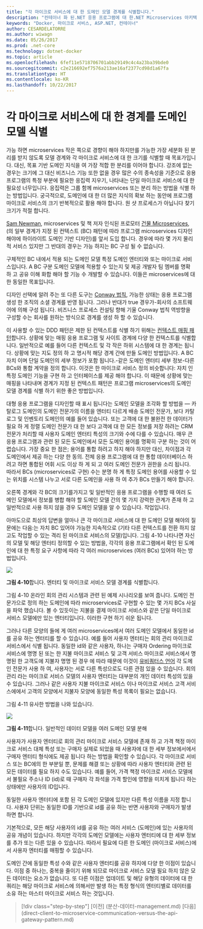 ```yaml
---
title: "각 마이크로 서비스에 대 한 도메인 모델 경계를 식별합니다."
description: "컨테이너 화 된.NET 응용 프로그램에 대 한.NET Microservices 아키텍처 | 각 마이크로 서비스에 대 한 도메인 모델 경계를 식별합니다."
keywords: "Docker, 마이크로 서비스, ASP.NET, 컨테이너"
author: CESARDELATORRE
ms.author: wiwagn
ms.date: 05/26/2017
ms.prod: .net-core
ms.technology: dotnet-docker
ms.topic: article
ms.openlocfilehash: 6fef11e5718706701abb29149c4c4a23ba39bde0
ms.sourcegitcommit: c2e216692ef7576a213ae16af2377cd98d1a67fa
ms.translationtype: HT
ms.contentlocale: ko-KR
ms.lasthandoff: 10/22/2017
---
```

# <a name="identify-domain-model-boundaries-for-each-microservice"></a>각 마이크로 서비스에 대 한 경계를 도메인 모델 식별

가능 하면 microservices 작은 쪽으로 경향이 해야 하지만를 가능한 가장 세분화 된 분리를 받지 않도록 모델 경계와 각 마이크로 서비스에 대 한 크기를 식별할 때 목표가입니다. 대신, 목표 기반 도메인 지식을 여 가장 적합 한 분리를 이어야 합니다. 강조에 없는 경우는 크기에 그 대신 비즈니스 기능 또한 없을 경우 많은 수의 종속성을 기준으로 응용 프로그램의 특정 부분에 필요한 응집력 지우기, 나타내는 단일 마이크로 서비스에 대 한 필요성 너무입니다. 응집력은 그룹 함께 microservices 또는 분리 하는 방법을 식별 하는 방법입니다. 궁극적으로, 도메인에 대 한 더 많은 지식의 확보 하는 동안에 프로그램 마이크로 서비스의 크기 반복적으로 활용 해야 합니다. 원 샷 프로세스가 아닙니다 찾기 크기가 적절 합니다.

[Sam Newman](http://samnewman.io/), microservices 및 책 저자 인식된 프로모터 [건물 Microservices](http://samnewman.io/books/building_microservices/), (의 일부 경계가 지정 된 컨텍스트 (BC) 패턴에 따라 프로그램 microservices 디자인 해야에 하이라이트 도메인 기반 디자인)를 앞서 도입 합니다. 경우에 따라 몇 가지 물리적 서비스 있지만 그 반대의 경우는 가능 하지는 BC 구성 될 수 없습니다.

구체적인 BC 내에서 적용 되는 도메인 모델 특정 도메인 엔터티와 또는 마이크로 서비스입니다. A BC 구분 도메인 모델에 적용할 수 있는지 및 제공 개발자 팀 멤버를 명확 하 고 공유 이해 화합 해야 할 기능 수 개발할 수 있습니다. 이들은 microservices에 대 한 동일한 목표입니다.

디자인 선택에 알려 주는 또 다른 도구는 [Conway 법칙](https://en.wikipedia.org/wiki/Conway%27s_law), 가능한 상태는 응용 프로그램 생성 한 조직의 소셜 경계를 반영 됩니다. 그러나 반대가 true 경우가-회사의 소프트웨어에 의해 구성 됩니다. 비즈니스 프로세스 컨설팅 향해 기울 Conway 법칙 역방향을 구성할 수는 회사를 원하는 방식으로 경계를 생성 하 할 수 있습니다.

이 사용할 수 있는 DDD 패턴은 제한 된 컨텍스트를 식별 하기 위해는 [컨텍스트 매핑 패턴](https://www.infoq.com/articles/ddd-contextmapping)합니다. 상황에 맞는 매핑 응용 프로그램 및 사이트 경계에 다양 한 컨텍스트를 식별합니다. 일반적으로 예를 들어 다른 컨텍스트 및 각 작은 하위 시스템에 대 한 경계는 됩니다. 상황에 맞는 지도 정의 하 고 명시적 해당 경계 간에 만들 도메인 방법입니다. A BC 자치 이며 단일 도메인의 세부 정보가 포함 됩니다.-같은 도메인 엔터티 세부 정보-다른 BCs와 통합 계약을 정의 합니다. 이것은 한 마이크로 서비스 정의 비슷합니다: 자치 인 특정 도메인 기능을 구현 하 고 인터페이스를 제공 해야 합니다. 이 때문에 상황에 맞는 매핑을 나타내며 경계가 지정 된 컨텍스트 패턴은 프로그램 microservices의 도메인 모델 경계를 식별 하기 위한 좋은 방법입니다.

대형 응용 프로그램을 디자인할 때 표시 됩니다는 도메인 모델을 조각화 할 방법을 — 카탈로그 도메인의 도메인 전문가의 이름을 엔터티 다르게 배송 도메인 전문가, 보다 카탈로그 및 인벤토리 도메인의 예를 들어 있습니다. 또는 고객에 대 한 불완전 한 데이터가 필요 하 게 정렬 도메인 전문가 대 한 보다 고객에 대 한 모든 정보를 저장 하려는 CRM 전문가 처리할 때 사용자 도메인 엔터티 특성의 크기와 수에 다를 수 있습니다. 매우 큰 응용 프로그램과 관련 된 모든 도메인에서 모든 도메인 용어를 명확히 구분 하는 것이 어렵습니다. 가장 중요 한 점은; 용어를 통합 하려고 하지 해야 하지만 대신, 차이점과 각 도메인에서 제공 하는 다양 한 동의. 전체 응용 프로그램에 대 한 통합 데이터베이스 하려고 하면 통합된 어휘 시도 이상 하 게 되 고 여러 도메인 전문가 권한을 소리 됩니다. 따라서 BCs (microservices로 구현) 수는 분명 하 게 특정 도메인 용어를 사용할 수 있는 위치를 시스템 나누고 서로 다른 도메인을 사용 하 여 추가 BCs 만들기 해야 합니다.

오른쪽 경계와 각 BC의 크기를가지고 및 일반적인 응용 프로그램을 수행할 때 여러 도메인 모델에서 정보를 병합 해야 할 도메인 모델 간의 몇 가지 강력한 관계가 존재 하 고 일반적으로 사용 하지 않을 경우 도메인 모델을 알 수 있습니다. 작업입니다.

아마도으로 최상의 답변을 얼마나 큰 각 마이크로 서비스에 대 한 도메인 모델 해야의 질문에는 다음:는 자치 BC 있어야 가능한 지속적으로 (기타 다른 컨텍스트를 전환 하지 않고도 작업할 수 있는 격리 된 마이크로 서비스의 모델)입니다. 그림 4-10 나타나면 자신의 모델 및 해당 엔터티 정의할 수 있는 방법을, 각각의 응용 프로그램에서 확인 된 도메인에 대 한 특정 요구 사항에 따라 각 여러 microservices (여러 BCs) 있어야 하는 방법입니다.

![](./media/image10.png)

**그림 4-10**합니다. 엔터티 및 마이크로 서비스 모델 경계를 식별합니다.

그림 4-10 온라인 회의 관리 시스템과 관련 된 예제 시나리오를 보여 줍니다. 도메인 전문가으로 정의 하는 도메인에 따라 microservices로 구현할 수 있는 몇 가지 BCs 사실을 파악 했습니다. 볼 수 있듯이는 지불을 결제 마이크로 서비스와 같은 단일 마이크로 서비스 모델에만 있는 엔터티입니다. 이러한 구현 하기 쉬운 됩니다.

그러나 다른 모양의 들에 게 여러 microservices에서 여러 도메인 모델에서 동일한 id를 공유 하는 엔터티를 할 수 있습니다. 예를 들어 사용자 엔터티는 회의 관리 마이크로 서비스에서 식별 됩니다. 동일한 id와 같은 사용자, 하나는 구매자 Ordering 마이크로 서비스에 명명 된 또는 한 지불 마이크로 서비스 및 고객 서비스 마이크로 서비스에서 명명된 한 고객도에 지불자 명명 된 경우 에 따라 때문에 이것이 [유비쿼터스 언어](https://martinfowler.com/bliki/UbiquitousLanguage.html) 각 도메인 전문가 사용 하 여, 사용자는 서로 다른 특성으로도 다른 관점 있을 수 있습니다. 회의 관리 라는 마이크로 서비스 모델의 사용자 엔터티는 대부분의 개인 데이터 특성의 있을 수 있습니다. 그러나 같은 사용자 지불 마이크로 서비스 이나 마이크로 서비스 고객 서비스에에서 고객의 모양에서 지불자 모양에 동일한 특성 목록이 필요는 없습니다.

그림 4-11 유사한 방법을 나와 있습니다.

![](./media/image11.png)

**그림 4-11**합니다. 일반적인 데이터 모델을 여러 도메인 모델 분해

사용자가 사용자 엔터티로 회의 관리 마이크로 서비스 모델에 존재 하 고 가격 책정 마이크로 서비스 대체 특성 또는 구매자 실제로 되었을 때 사용자에 대 한 세부 정보에서에서 구매자 엔터티 형식에도 제공 됩니다 하는 방법을 확인할 수 있습니다. 각 마이크로 서비스 또는 BC에의 한 부분일 뿐, 문제를 해결 또는 상황에 따라 사용자 엔터티와 관련 된 모든 데이터를 필요 하지 수도 있습니다. 예를 들어, 가격 책정 마이크로 서비스 모델에서 불필요 주소나 ID (id)로 때 구매자 각 좌석을 가격 할인에 영향을 미치게 됩니다 하는 상태에만 사용자의 ID입니다.

동일한 사용자 엔터티에 포함 된 각 도메인 모델에 있지만 다른 특성 이름을 지정 합니다. 사용자 단위는 동일한 ID를 기반으로 id를 공유 하는 반면 사용자와 구매자가 발생 하면 합니다.

기본적으로, 모든 해당 사용자의 id를 공유 하는 여러 서비스 (도메인)에 있는 사용자의 공유 개념이 있습니다. 하지만 각각의 도메인 모델에는 사용자 엔터티에 대 한 세부 정보를 추가 또는 다른 있을 수 있습니다. 따라서 필요에 다른 한 도메인 (마이크로 서비스)에서 사용자 엔터티를 매핑할 수 있습니다.

도메인 간에 동일한 특성 수와 같은 사용자 엔터티를 공유 하지에 다양 한 이점이 있습니다. 이점 중 하나는, 중복을 줄이기 위해 되므로 마이크로 서비스 모델 필요 하지 않은 모든 데이터는 요소가 없습니다. 또 다른 이점은 업데이트 및 해당 유형의 데이터에 대 한 쿼리는 해당 마이크로 서비스에 의해서만 발생 하는 특정 형식의 엔터티별로 데이터를 소유 하는 마스터 마이크로 서비스 하는 것입니다.


>[!div class="step-by-step"]
[이전] (분산-데이터-management.md) [다음] (direct-client-to-microservice-communication-versus-the-api-gateway-pattern.md)

